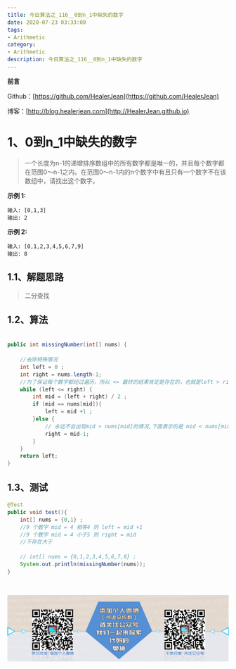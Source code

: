 ```yaml
---
title: 今日算法之_116__0到n_1中缺失的数字
date: 2020-07-23 03:33:00
tags: 
- Arithmetic
category: 
- Arithmetic
description: 今日算法之_116__0到n_1中缺失的数字
---
```


**前言**     

 Github：[https://github.com/HealerJean](https://github.com/HealerJean)         

 博客：[http://blog.healerjean.com](http://HealerJean.github.io)          



# 1、0到n_1中缺失的数字
> 一个长度为n-1的递增排序数组中的所有数字都是唯一的，并且每个数字都在范围0～n-1之内。在范围0～n-1内的n个数字中有且只有一个数字不在该数组中，请找出这个数字。



**示例 1:**

```
输入: [0,1,3]
输出: 2
```

**示例 2:**

```
输入: [0,1,2,3,4,5,6,7,9]
输出: 8
```

## 1.1、解题思路 

>  二分查找



## 1.2、算法

```java

public int missingNumber(int[] nums) {

    //去除特殊情况
    int left = 0 ;
    int right = nums.length-1;
    //为了保证每个数字都经过遍历，所以 <= 最终的结果肯定是存在的，也就是left > right的时候
    while (left <= right) {
        int mid = (left + right) / 2 ;
        if (mid == nums[mid]){
            left = mid +1 ;
        }else {
            // 永远不会出现mid > nums[mid]的情况,下面表示的是 mid < nums[mid]
            right = mid-1;
        }
    }
    return left;
}
```




## 1.3、测试 

```java
@Test
public void test(){
    int[] nums = {0,1} ;
    //9 个数字 mid = 4 相等4 则 left = mid +1
    //9 个数字 mid = 4 小于5 则 right = mid
    //不存在大于

    // int[] nums = {0,1,2,3,4,5,6,7,8} ;
    System.out.println(missingNumber(nums));
}
```



​          

![ContactAuthor](https://raw.githubusercontent.com/HealerJean/HealerJean.github.io/master/assets/img/artical_bottom.jpg)



<link rel="stylesheet" href="https://unpkg.com/gitalk/dist/gitalk.css">

<script src="https://unpkg.com/gitalk@latest/dist/gitalk.min.js"></script> 
<div id="gitalk-container"></div>    
 <script type="text/javascript">
    var gitalk = new Gitalk({
		clientID: `1d164cd85549874d0e3a`,
		clientSecret: `527c3d223d1e6608953e835b547061037d140355`,
		repo: `HealerJean.github.io`,
		owner: 'HealerJean',
		admin: ['HealerJean'],
		id: '8szpXCZR70di5PJM',
    });
    gitalk.render('gitalk-container');
</script> 



